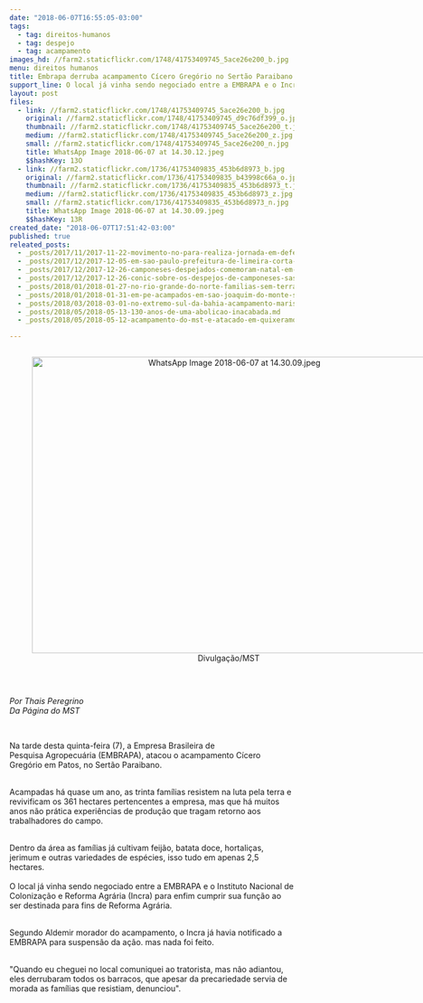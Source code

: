 ```yaml
---
date: "2018-06-07T16:55:05-03:00"
tags:
  - tag: direitos-humanos
  - tag: despejo
  - tag: acampamento
images_hd: //farm2.staticflickr.com/1748/41753409745_5ace26e200_b.jpg
menu: direitos humanos
title: Embrapa derruba acampamento Cícero Gregório no Sertão Paraibano
support_line: O local já vinha sendo negociado entre a EMBRAPA e o Incra para enfim cumprir sua função ao ser destinada para fins de Reforma Agrária
layout: post
files:
  - link: //farm2.staticflickr.com/1748/41753409745_5ace26e200_b.jpg
    original: //farm2.staticflickr.com/1748/41753409745_d9c76df399_o.jpg
    thumbnail: //farm2.staticflickr.com/1748/41753409745_5ace26e200_t.jpg
    medium: //farm2.staticflickr.com/1748/41753409745_5ace26e200_z.jpg
    small: //farm2.staticflickr.com/1748/41753409745_5ace26e200_n.jpg
    title: WhatsApp Image 2018-06-07 at 14.30.12.jpeg
    $$hashKey: 13O
  - link: //farm2.staticflickr.com/1736/41753409835_453b6d8973_b.jpg
    original: //farm2.staticflickr.com/1736/41753409835_b43998c66a_o.jpg
    thumbnail: //farm2.staticflickr.com/1736/41753409835_453b6d8973_t.jpg
    medium: //farm2.staticflickr.com/1736/41753409835_453b6d8973_z.jpg
    small: //farm2.staticflickr.com/1736/41753409835_453b6d8973_n.jpg
    title: WhatsApp Image 2018-06-07 at 14.30.09.jpeg
    $$hashKey: 13R
created_date: "2018-06-07T17:51:42-03:00"
published: true
releated_posts:
  - _posts/2017/11/2017-11-22-movimento-no-para-realiza-jornada-em-defesa-de-acampamentos-sob-ameaca-de-despejo.md
  - _posts/2017/12/2017-12-05-em-sao-paulo-prefeitura-de-limeira-corta-fornecimento-de-agua-do-acampamento-elizabeth-teixeira.md
  - _posts/2017/12/2017-12-26-camponeses-despejados-comemoram-natal-em-ginasio-de-esportes.md
  - _posts/2017/12/2017-12-26-conic-sobre-os-despejos-de-camponeses-sas-no-parana-e-outros-estados.md
  - _posts/2018/01/2018-01-27-no-rio-grande-do-norte-familias-sem-terra-sofrem-despejo.md
  - _posts/2018/01/2018-01-31-em-pe-acampados-em-sao-joaquim-do-monte-sofrem-com-despejo-violento.md
  - _posts/2018/03/2018-03-01-no-extremo-sul-da-bahia-acampamento-marisa-leticia-sofre-despejo.md
  - _posts/2018/05/2018-05-13-130-anos-de-uma-abolicao-inacabada.md
  - _posts/2018/05/2018-05-12-acampamento-do-mst-e-atacado-em-quixeramobim.md

---
```

<div style="text-align:center">
<figure class="image" style="display:inline-block"><img alt="WhatsApp Image 2018-06-07 at 14.30.09.jpeg" height="525" src="//farm2.staticflickr.com/1736/41753409835_453b6d8973_b.jpg" width="700" />
<figcaption>Divulga&ccedil;&atilde;o/MST&nbsp;</figcaption>
</figure>
</div>

<p>&nbsp;</p>

<p><em>Por Thais Peregrino<br />
Da P&aacute;gina do MST</em></p>

<p>&nbsp;</p>

<p>Na tarde desta quinta-feira (7), a&nbsp;Empresa Brasileira de Pesquisa&nbsp;Agropecu&aacute;ria (EMBRAPA), atacou o&nbsp;acampamento C&iacute;cero Greg&oacute;rio&nbsp;em Patos, no Sert&atilde;o Paraibano.</p>

<p><br />
Acampadas h&aacute;&nbsp;quase um ano, as trinta fam&iacute;lias resistem na luta pela terra e revivificam os 361 hectares pertencentes a empresa, mas que h&aacute; muitos anos n&atilde;o pr&aacute;tica experi&ecirc;ncias de produ&ccedil;&atilde;o que tragam retorno aos trabalhadores do campo.</p>

<p><br />
Dentro da &aacute;rea as fam&iacute;lias j&aacute; cultivam feij&atilde;o, batata doce, hortali&ccedil;as, jerimum e outras variedades de esp&eacute;cies, isso tudo em apenas 2,5 hectares.<br />
<br />
O local j&aacute; vinha sendo negociado&nbsp;entre a EMBRAPA e o Instituto Nacional de Coloniza&ccedil;&atilde;o e Reforma Agr&aacute;ria (Incra)&nbsp;para enfim cumprir sua fun&ccedil;&atilde;o ao ser&nbsp;destinada para fins de&nbsp;Reforma Agr&aacute;ria.</p>

<p><br />
Segundo Aldemir morador do acampamento, o Incra&nbsp;j&aacute; havia notificado&nbsp;a EMBRAPA para suspens&atilde;o&nbsp;da&nbsp;a&ccedil;&atilde;o. mas nada foi feito.&nbsp;</p>

<p><br />
&quot;Quando eu cheguei no local comuniquei ao tratorista, mas n&atilde;o adiantou, eles derrubaram todos os barracos, que apesar da precariedade servia de morada as fam&iacute;lias que resistiam, denunciou&quot;.&nbsp;</p>
